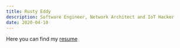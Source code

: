 ```yaml
---
title: Rusty Eddy
description: Software Engineer, Network Architect and IoT Hacker
date: 2020-04-10
---
```


Here you can find my [resume](/resume)
